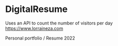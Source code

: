 # DigitalResume
Uses an API to count the number of visitors per day
https://www.lorraineza.com 

Personal portfolio / Resume
2022
